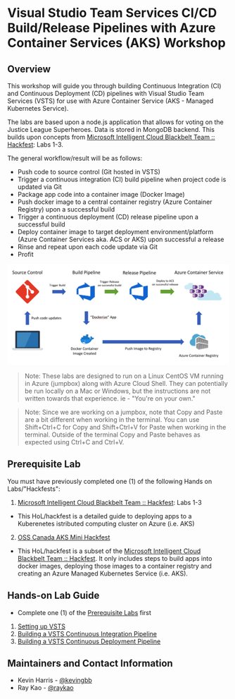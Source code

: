 # Visual Studio Team Services CI/CD Build/Release Pipelines with Azure Container Services (AKS) Workshop

## Overview

This workshop will guide you through building Continuous Integration (CI) and Continuous Deployment (CD) pipelines with Visual Studio Team Services (VSTS) for use with Azure Container Service (AKS - Managed Kubernetes Service).

The labs are based upon a node.js application that allows for voting on the Justice League Superheroes. Data is stored in MongoDB backend.  This builds upon concepts from [Microsoft Intelligent Cloud Blackbelt Team :: Hackfest](https://github.com/Azure/blackbelt-aks-hackfest): Labs 1-3.

The general workflow/result will be as follows:

- Push code to source control (Git hosted in VSTS)
- Trigger a continuous integration (CI) build pipeline when project code is updated via Git
- Package app code into a container image (Docker Image)
- Push docker image to a central container registry (Azure Container Registry) upon a successful build
- Trigger a continuous deployment (CD) release pipeline upon a successful build
- Deploy container image to target deployment environment/platform (Azure Container Services aka. ACS or AKS) upon successful a release
- Rinse and repeat upon each code update via Git
- Profit

![workflow](hol-content/img/workflow.png)

> Note: These labs are designed to run on a Linux CentOS VM running in Azure (jumpbox) along with Azure Cloud Shell. They can potentially be run locally on a Mac or Windows, but the instructions are not written towards that experience. ie - "You're on your own."

> Note: Since we are working on a jumpbox, note that Copy and Paste are a bit different when working in the terminal. You can use Shift+Ctrl+C for Copy and Shift+Ctrl+V for Paste when working in the terminal. Outside of the terminal Copy and Paste behaves as expected using Ctrl+C and Ctrl+V. 

## Prerequisite Lab

You must have previously completed one (1) of the following Hands on Labs/"Hackfests":
1. [Microsoft Intelligent Cloud Blackbelt Team :: Hackfest](https://github.com/Azure/blackbelt-aks-hackfest): Labs 1-3
  - This HoL/hackfest is a detailed guide to deploying apps to a Kuberenetes istributed computing cluster on Azure (i.e. AKS)
2. [OSS Canada AKS Mini Hackfest](https://github.com/OSSCanada/aks-mini-hackfest)
  - This HoL/hackfest is a subset of the [Microsoft Intelligent Cloud Blackbelt Team :: Hackfest](https://github.com/Azure/blackbelt-aks-hackfest).  It only includes steps to build apps into docker images, deploying those images to a container registry and creating an Azure Managed Kubernetes Service (i.e. AKS).

## Hands-on Lab Guide

- Complete one (1) of the [Prerequisite Labs](#prerequisite-lab) first

1. [Setting up VSTS](hol-content/01-setup_vsts.md)
2. [Building a VSTS Continuous Integration Pipeline](hol-content/02-build_vsts_ci.md)
3. [Building a VSTS Continuous Deployment Pipeline](hol-content/03-build_vsts_cd.md)

## Maintainers and Contact Information

- Kevin Harris - [@kevingbb](https://github.com/kevingbb)
- Ray Kao - [@raykao](https://github.com/raykao)